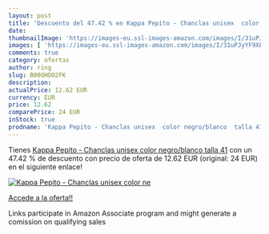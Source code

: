 ```yaml
---
layout: post
title: 'Descuento del 47.42 % en Kappa Pepito - Chanclas unisex  color ne'
date: 
thumbnailImage: 'https://images-eu.ssl-images-amazon.com/images/I/31uPJyYF9XL._SL200_.jpg'
images: [ 'https://images-eu.ssl-images-amazon.com/images/I/31uPJyYF9XL._SL200_.jpg' ]
comments: true
category: ofertas
author: ring
slug: B00OHDO2FK
description:
actualPrice: 12.62 EUR
currency: EUR
price: 12.62
comparePrice: 24 EUR
inStock: true
prodname: 'Kappa Pepito - Chanclas unisex  color negro/blanco  talla 41'
---
```


Tienes [Kappa Pepito - Chanclas unisex  color negro/blanco  talla 41](https://www.amazon.es/dp/B00OHDO2FK/?tag=tolees-21) con un 47.42 % de descuento con precio de oferta de 12.62 EUR (original: 24 EUR) en el siguiente enlace!

[![Kappa Pepito - Chanclas unisex  color ne](https://images-eu.ssl-images-amazon.com/images/I/31uPJyYF9XL._SL200_.jpg)](https://www.amazon.es/dp/B00OHDO2FK/?tag=tolees-21)

[Accede a la oferta!!](https://www.amazon.es/dp/B00OHDO2FK/?tag=tolees-21)

Links participate in Amazon Associate program and might generate a comission on qualifying sales


